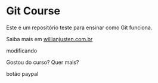 # Git Course

Este é um repositório teste para ensinar como Git funciona.

Saiba mais em [willianjusten.com.br](http://willianjusten.com.br)

modificando


Gostou do curso? Quer mais?


botão paypal

